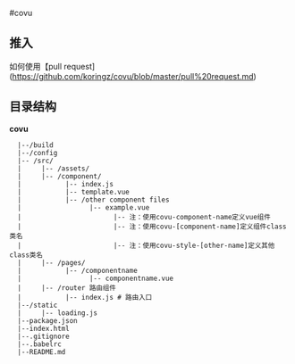 #covu

## 推入

如何使用【pull request](https://github.com/koringz/covu/blob/master/pull%20request.md)


## 目录结构

**covu**

```
  |--/build
  |--/config
  |-- /src/
  |		|-- /assets/
  |		|-- /component/
  |			  |-- index.js
  |			  |-- template.vue
  |			  |-- /other component files
  |			  		|-- example.vue
  |			  			  |-- 注：使用covu-component-name定义vue组件
  |			  			  |-- 注：使用covu-[component-name]定义组件class类名
  |			  			  |-- 注：使用covu-style-[other-name]定义其他class类名
  |		|-- /pages/
  |			  |-- /componentname
  |			  		|-- componentname.vue
  |		|-- /router 路由组件
  |			  |-- index.js # 路由入口
  |--/static
  |		|-- loading.js
  |--package.json
  |--index.html
  |--.gitignore
  |--.babelrc
  |--README.md

```		